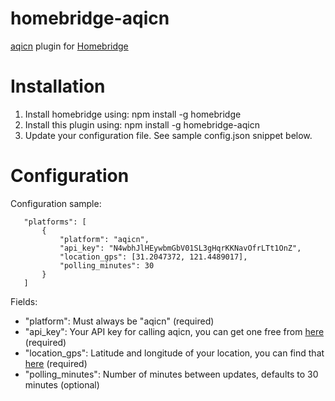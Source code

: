 # homebridge-aqicn
[aqicn](http://aqicn.org) plugin for [Homebridge](https://github.com/nfarina/homebridge)

# Installation

1. Install homebridge using: npm install -g homebridge
2. Install this plugin using: npm install -g homebridge-aqicn
3. Update your configuration file. See sample config.json snippet below.

# Configuration

Configuration sample:

 ```
    "platforms": [
        {
            "platform": "aqicn",
            "api_key": "N4wbhJlHEywbmGbV01SL3gHqrKKNavOfrLTt1OnZ",
            "location_gps": [31.2047372, 121.4489017],
            "polling_minutes": 30
        }
    ]
```

Fields:

* "platform": Must always be "aqicn" (required)
* "api_key": Your API key for calling aqicn, you can get one free from [here](https://aqicn.org/data-platform/token/) (required)
* "location_gps": Latitude and longitude of your location, you can find that [here](http://www.mapcoordinates.net/en) (required)
* "polling_minutes": Number of minutes between updates, defaults to 30 minutes (optional)